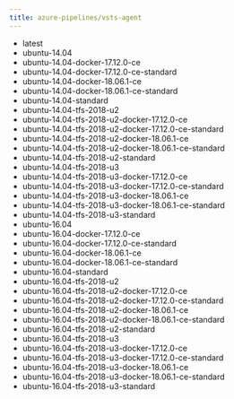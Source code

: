 ```yaml
---
title: azure-pipelines/vsts-agent
---
```

- latest
- ubuntu-14.04
- ubuntu-14.04-docker-17.12.0-ce
- ubuntu-14.04-docker-17.12.0-ce-standard
- ubuntu-14.04-docker-18.06.1-ce
- ubuntu-14.04-docker-18.06.1-ce-standard
- ubuntu-14.04-standard
- ubuntu-14.04-tfs-2018-u2
- ubuntu-14.04-tfs-2018-u2-docker-17.12.0-ce
- ubuntu-14.04-tfs-2018-u2-docker-17.12.0-ce-standard
- ubuntu-14.04-tfs-2018-u2-docker-18.06.1-ce
- ubuntu-14.04-tfs-2018-u2-docker-18.06.1-ce-standard
- ubuntu-14.04-tfs-2018-u2-standard
- ubuntu-14.04-tfs-2018-u3
- ubuntu-14.04-tfs-2018-u3-docker-17.12.0-ce
- ubuntu-14.04-tfs-2018-u3-docker-17.12.0-ce-standard
- ubuntu-14.04-tfs-2018-u3-docker-18.06.1-ce
- ubuntu-14.04-tfs-2018-u3-docker-18.06.1-ce-standard
- ubuntu-14.04-tfs-2018-u3-standard
- ubuntu-16.04
- ubuntu-16.04-docker-17.12.0-ce
- ubuntu-16.04-docker-17.12.0-ce-standard
- ubuntu-16.04-docker-18.06.1-ce
- ubuntu-16.04-docker-18.06.1-ce-standard
- ubuntu-16.04-standard
- ubuntu-16.04-tfs-2018-u2
- ubuntu-16.04-tfs-2018-u2-docker-17.12.0-ce
- ubuntu-16.04-tfs-2018-u2-docker-17.12.0-ce-standard
- ubuntu-16.04-tfs-2018-u2-docker-18.06.1-ce
- ubuntu-16.04-tfs-2018-u2-docker-18.06.1-ce-standard
- ubuntu-16.04-tfs-2018-u2-standard
- ubuntu-16.04-tfs-2018-u3
- ubuntu-16.04-tfs-2018-u3-docker-17.12.0-ce
- ubuntu-16.04-tfs-2018-u3-docker-17.12.0-ce-standard
- ubuntu-16.04-tfs-2018-u3-docker-18.06.1-ce
- ubuntu-16.04-tfs-2018-u3-docker-18.06.1-ce-standard
- ubuntu-16.04-tfs-2018-u3-standard
